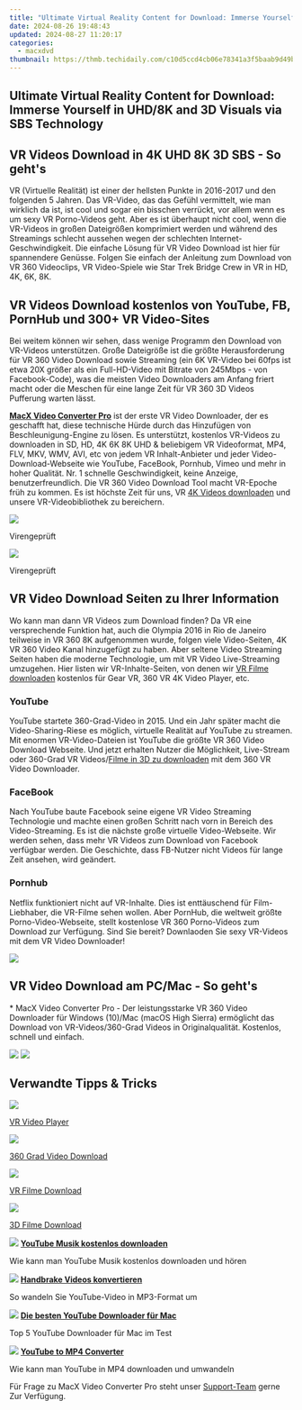 ```yaml
---
title: "Ultimate Virtual Reality Content for Download: Immerse Yourself in UHD/8K and 3D Visuals via SBS Technology"
date: 2024-08-26 19:48:43
updated: 2024-08-27 11:20:17
categories:
  - macxdvd
thumbnail: https://thmb.techidaily.com/c10d5ccd4cb06e78341a3f5baab9d49b6bafa6bc56839eb08156ddb3e8984bdd.jpg
---
```


## Ultimate Virtual Reality Content for Download: Immerse Yourself in UHD/8K and 3D Visuals via SBS Technology

## VR Videos Download in 4K UHD 8K 3D SBS - So geht's

VR (Virtuelle Realität) ist einer der hellsten Punkte in 2016-2017 und den folgenden 5 Jahren. Das VR-Video, das das Gefühl vermittelt, wie man wirklich da ist, ist cool und sogar ein bisschen verrückt, vor allem wenn es um sexy VR Porno-Videos geht. Aber es ist überhaupt nicht cool, wenn die VR-Videos in großen Dateigrößen komprimiert werden und während des Streamings schlecht aussehen wegen der schlechten Internet-Geschwindigkeit. Die einfache Lösung für VR Video Download ist hier für spannendere Genüsse. Folgen Sie einfach der Anleitung zum Download von VR 360 Videoclips, VR Video-Spiele wie Star Trek Bridge Crew in VR in HD, 4K, 6K, 8K. 



## VR Videos Download kostenlos von YouTube, FB, PornHub und 300+ VR Video-Sites

Bei weitem können wir sehen, dass wenige Programm den Download von VR-Videos unterstützen. Große Dateigröße ist die größte Herausforderung für VR 360 Video Download sowie Streaming (ein 6K VR-Video bei 60fps ist etwa 20X größer als ein Full-HD-Video mit Bitrate von 245Mbps - von Facebook-Code), was die meisten Video Downloaders am Anfang friert macht oder die Meschen für eine lange Zeit für VR 360 3D Videos Pufferung warten lässt. 

[**MacX Video Converter Pro**](https://tools.techidaily.com/macxdvd/products/) ist der erste VR Video Downloader, der es geschafft hat, diese technische Hürde durch das Hinzufügen von Beschleunigung-Engine zu lösen. Es unterstützt, kostenlos VR-Videos zu downloaden in SD, HD, 4K 6K 8K UHD & beliebigem VR Videoformat, MP4, FLV, MKV, WMV, AVI, etc von jedem VR Inhalt-Anbieter und jeder Video-Download-Webseite wie YouTube, FaceBook, Pornhub, Vimeo und mehr in hoher Qualität. Nr. 1 schnelle Geschwindigkeit, keine Anzeige, benutzerfreundlich. Die VR 360 Video Download Tool macht VR-Epoche früh zu kommen. Es ist höchste Zeit für uns, VR [4K Videos downloaden](https://tools.techidaily.com/macxdvd/products/) und unsere VR-Videobibliothek zu bereichern. 

[![](https://www.macxdvd.com/tutorial-de/howto_image/free_down_win_de_2.png)](https://tools.techidaily.com/macxdvd/products/) 

Virengeprüft

[![](https://www.macxdvd.com/tutorial-de/howto_image/free_down_de_2.png)](https://tools.techidaily.com/macxdvd/products/) 

Virengeprüft



## VR Video Download Seiten zu Ihrer Information

Wo kann man dann VR Videos zum Download finden? Da VR eine versprechende Funktion hat, auch die Olympia 2016 in Rio de Janeiro teilweise in VR 360 8K aufgenommen wurde, folgen viele Video-Seiten, 4K VR 360 Video Kanal hinzugefügt zu haben. Aber seltene Video Streaming Seiten haben die moderne Technologie, um mit VR Video Live-Streaming umzugehen. Hier listen wir VR-Inhalte-Seiten, von denen wir [VR Filme downloaden](https://tools.techidaily.com/macxdvd/products/) kostenlos für Gear VR, 360 VR 4K Video Player, etc.

### YouTube

YouTube startete 360-Grad-Video in 2015\. Und ein Jahr später macht die Video-Sharing-Riese es möglich, virtuelle Realität auf YouTube zu streamen. Mit enormen VR-Video-Dateien ist YouTube die größte VR 360 Video Download Webseite. Und jetzt erhalten Nutzer die Möglichkeit, Live-Stream oder 360-Grad VR Videos/[Filme in 3D zu downloaden](https://tools.techidaily.com/macxdvd/products/) mit dem 360 VR Video Downloader. 

### FaceBook

Nach YouTube baute Facebook seine eigene VR Video Streaming Technologie und machte einen großen Schritt nach vorn in Bereich des Video-Streaming. Es ist die nächste große virtuelle Video-Webseite. Wir werden sehen, dass mehr VR Videos zum Download von Facebook verfügbar werden. Die Geschichte, dass FB-Nutzer nicht Videos für lange Zeit ansehen, wird geändert. 

### Pornhub

Netflix funktioniert nicht auf VR-Inhalte. Dies ist enttäuschend für Film-Liebhaber, die VR-Filme sehen wollen. Aber PornHub, die weltweit größte Porno-Video-Webseite, stellt kostenlose VR 360 Porno-Videos zum Download zur Verfügung. Sind Sie bereit? Downlaoden Sie sexy VR-Videos mit dem VR Video Downloader! 



![](https://www.macxdvd.com/tutorial-de/howto_image/bluray.png) 

## VR Video Download am PC/Mac - So geht's

\* MacX Video Converter Pro - Der leistungsstarke VR 360 Video Downloader für Windows (10)/Mac (macOS High Sierra) ermöglicht das Download von VR-Videos/360-Grad Videos in Originalqualität. Kostenlos, schnell und einfach.  

[![](https://www.macxdvd.com/tutorial-de/howto_image/winx-de.png)](https://tools.techidaily.com/macxdvd/products/) [![](https://www.macxdvd.com/tutorial-de/howto_image/macx-de.png)](https://tools.techidaily.com/macxdvd/products/) 



## Verwandte Tipps & Tricks

![](https://www.macxdvd.com/tutorial-de/howto_image/youtube1.jpg) 

[VR Video Player](https://tools.techidaily.com/macxdvd/products/) 

![](https://www.macxdvd.com/tutorial-de/howto_image/youtube2.jpg) 

[360 Grad Video Download](https://tools.techidaily.com/macxdvd/products/) 

![](https://www.macxdvd.com/tutorial-de/howto_image/youtube3.jpg) 

[VR Filme Download](https://tools.techidaily.com/macxdvd/products/)

![](https://www.macxdvd.com/tutorial-de/howto_image/youtube4.jpg) 

[3D Filme Download](https://tools.techidaily.com/macxdvd/products/)

![](https://www.macxdvd.com/tutorial-de/../seoimage/link_icon_blue.png) **[YouTube Musik kostenlos downloaden](https://tools.techidaily.com/macxdvd/products/)** 

Wie kann man YouTube Musik kostenlos downloaden und hören

![](https://www.macxdvd.com/tutorial-de/../seoimage/link_icon_blue.png) **[Handbrake Videos konvertieren](https://tools.techidaily.com/macxdvd/products/)** 

So wandeln Sie YouTube-Video in MP3-Format um

![](https://www.macxdvd.com/tutorial-de/../seoimage/link_icon_blue.png) **[Die besten YouTube Downloader für Mac](https://tools.techidaily.com/macxdvd/products/)** 

Top 5 YouTube Downloader für Mac im Test

![](https://www.macxdvd.com/tutorial-de/../seoimage/link_icon_blue.png) **[YouTube to MP4 Converter](https://tools.techidaily.com/macxdvd/products/)** 

Wie kann man YouTube in MP4 downloaden und umwandeln



Für Frage zu MacX Video Converter Pro steht unser [Support-Team](https://tools.techidaily.com/macxdvd/products/) gerne Zur Verfügung.

<ins class="adsbygoogle"
     style="display:block"
     data-ad-format="autorelaxed"
     data-ad-client="ca-pub-7571918770474297"
     data-ad-slot="1223367746"></ins>



<ins class="adsbygoogle"
     style="display:block"
     data-ad-client="ca-pub-7571918770474297"
     data-ad-slot="8358498916"
     data-ad-format="auto"
     data-full-width-responsive="true"></ins>
